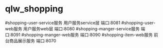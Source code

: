 # qlw_shopping
#shopping-user-service服务
用户服务service层 端口:8081
#shopping-user-web服务
用户服务web层 端口:8080
#shopping-manger-service服务
端口:8091
#shopping-manger-web服务
端口:8090
#shopping-item-web服务
前台商品展示服务 端口:8070